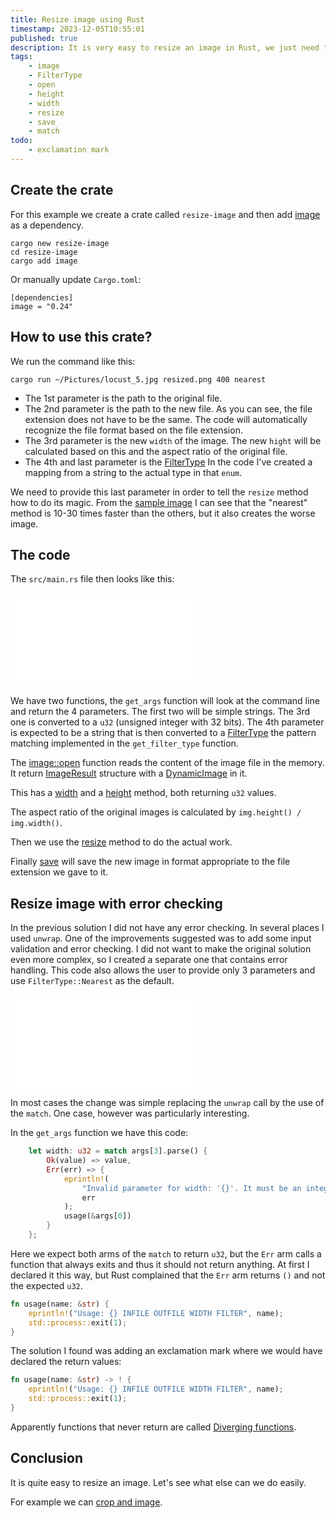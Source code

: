 ```yaml
---
title: Resize image using Rust
timestamp: 2023-12-05T10:55:01
published: true
description: It is very easy to resize an image in Rust, we just need to decide on the sampling filter and the new size.
tags:
    - image
    - FilterType
    - open
    - height
    - width
    - resize
    - save
    - match
todo:
    - exclamation mark
---
```



## Create the crate

For this example we create a crate called `resize-image` and then add [image](https://crates.io/crates/image) as a dependency.

```
cargo new resize-image
cd resize-image
cargo add image
```

Or manually update `Cargo.toml`:

```
[dependencies]
image = "0.24"
```

## How to use this crate?

We run the command like this:

```
cargo run ~/Pictures/locust_5.jpg resized.png 400 nearest
```

* The 1st parameter is the path to the original file.
* The 2nd parameter is the path to the new file. As you can see, the file extension does not have to be the same. The code will automatically recognize the file format based on the file extension.
* The 3rd parameter is the new `width` of the image. The new `hight` will be calculated based on this and the aspect ratio of the original file.
* The 4th and last parameter is the [FilterType](https://docs.rs/image/latest/image/imageops/enum.FilterType.html) In the code I've created a mapping from a string to the actual type in that `enum`.

We need to provide this last parameter in order to tell the `resize` method how to do its magic. From the [sample image](https://docs.rs/image/latest/image/imageops/enum.FilterType.html)
I can see that the "nearest" method is 10-30 times faster than the others, but it also creates the worse image.

## The code

The `src/main.rs` file then looks like this:

![](examples/resize-image/src/main.rs)

We have two functions, the `get_args` function will look at the command line and return the 4 parameters. The first two will be simple strings.
The 3rd one is converted to a `u32` (unsigned integer with 32 bits). The 4th parameter is expected to be a string that is then converted
to a [FilterType](https://docs.rs/image/latest/image/imageops/enum.FilterType.html) the pattern matching implemented in the `get_filter_type` function.

The [image::open](https://docs.rs/image/latest/image/fn.open.html) function reads the content of the image file in the memory. It return
[ImageResult](https://docs.rs/image/latest/image/error/type.ImageResult.html) structure with a [DynamicImage](https://docs.rs/image/latest/image/enum.DynamicImage.html)
in it.

This has a [width](https://docs.rs/image/latest/image/enum.DynamicImage.html#method.width) and a [height](https://docs.rs/image/latest/image/enum.DynamicImage.html#method.height)
method, both returning `u32` values.


The aspect ratio of the original images is calculated by `img.height() / img.width()`.

Then we use the [resize](https://docs.rs/image/latest/image/enum.DynamicImage.html#method.resize) method to do the actual work.

Finally [save](https://docs.rs/image/latest/image/enum.DynamicImage.html#method.save) will save the new image in format appropriate to the file extension we gave to it.

## Resize image with error checking

In the previous solution I did not have any error checking. In several places I used `unwrap`. One of the improvements suggested was to add some input validation and error checking.
I did not want to make the original solution even more complex, so I created a separate one that contains error handling.
This code also allows the user to provide only 3 parameters and use `FilterType::Nearest` as the default.

![](examples/resize-image-with-error-checking/src/main.rs)

In most cases the change was simple replacing the `unwrap` call by the use of the `match`. One case, however was particularly interesting.

In the `get_args` function we have this code:

```rust
    let width: u32 = match args[3].parse() {
        Ok(value) => value,
        Err(err) => {
            eprintln!(
                "Invalid parameter for width: '{}'. It must be an integer",
                err
            );
            usage(&args[0])
        }
    };
```

Here we expect both arms of the `match` to return `u32`, but the `Err` arm calls a function that always exits and thus it should not return anything.
At first I declared it this way, but Rust complained that the `Err` arm returns `()` and not the expected `u32`.

```rust
fn usage(name: &str) {
    eprintln!("Usage: {} INFILE OUTFILE WIDTH FILTER", name);
    std::process::exit(1);
}
```

The solution I found was adding an exclamation mark where we would have declared the return values:

```rust
fn usage(name: &str) -> ! {
    eprintln!("Usage: {} INFILE OUTFILE WIDTH FILTER", name);
    std::process::exit(1);
}
```

Apparently functions that never return are called [Diverging functions](/diverging-functions).

## Conclusion

It is quite easy to resize an image. Let's see what else can we do easily.

For example we can [crop and image](/crop-image).

